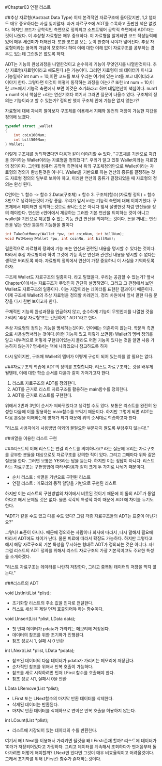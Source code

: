 #Chapter03 연결 리스트

##추상 자료형(Abstract Data Type)
이제 본격적인 자료구조에 들어갔지만, 1,2 챕터도 매우 중요하다는 사실 잊지말자. 과거 자료구조에 ADT를 수록하고 출판한 책은 없었다. 하지만 코드가 공학적인 측면으로 정의되고 소프트웨어 공학적 측면에서 ADT라는것이 나왔다. 이 추상형 자료형은 매우 중요하다. 이 자료형을 알게되면 코드 작성능력에 있어 매우 세련미가 더해진다. 또한 코드를 보는 눈이 한층더 시야가 넓어진다. 추상 자료형이라는 용어의 개념이 모호하다 하여 이에 대한 이해 없이 자료구조를 공부하는 경우도 있는데 그런일은 없도록 하자.

ADT는 기능의 완성과정을 나열한것이고 순수하게 기능이 무엇인지를 나열한것이다. 추상 자료형(자료형이라고 해도된다.)은 기능이다. 
그러면 자료형이 왜 데이터가 아니고 기능일까? int num = 10;이란 코드를 보자 우리는 여기에 있는 int를 보고 데이터라고 이야기 한다. 그렇다면 이것이 어떻게 동작하는 과정을 아는가? 또한 int num = 10;이란 코드에서 기능적 측면에서 보면 이것은 초기화라고 하며 대입연산이 핵심이다. num1 + num1 에서 핵심은 +라는 연산기호다 여기서 그러면 질문이 나올수 있다. 구조체의 정의는 기능이라고 할 수 있는가? 정의만 했지 구조체 안에 기능은 없지 않는가?

자료형에 대해 자세히 알아보자 구조체를 이용해서 지폐와 동전의 저장이 가능한  지갑을 정의해 보겠다. 

```C
typedef struct _wallet
{
	int coin100Num;
    int bill500Num;
} Wallet;
```

이렇게 구조체를 정의하였다면 다음과 같이 이야기할 수 있다.
"구조체를 기반으로 지갑을 의미하는 Wallet이라는 자료형을 정의했다!". 우리가 알고 있듯 Wallet이라는 자료형의 정의이다. 그런데 컴퓨터 공학적 측면에서 위의 구조체정의만으로 Wallet이라는 자료형의 정의가 완성된것은 아니다. Wallet을 기반으로 하는 연산의 종류를 결정하는 것도 자료형 정의의 일부로 보야아 하고, 이러한 연산의 종류가 결정되었을 때 자료형의 정의는 완성 된다.

C언어는 1. 함수 -> 함수 2.Data(구조체) + 함수 3. 구조체(함수)(자료형 정의) + 함수 3번으로 생각하는것이 가장 좋음.
우리가 앞서 int는 기능적 측면에 대해 이야기했다. 구조체에서 데이터만 정의하는것으로 끝나는것은 아니다 앞서 설명한것 처럼 연산들을 정의 해야한다. 연산은 c언어에서 제공하는 그러한 기본 연산을 의미하는 것이 아니고 wallet을 기반으로 제공할 수 있는 기능 관련 연산을 의미하는 것이다. 돈을 꺼내는 연산 돈을 넣는 연산 등등의 기능들을 말이다

```C
int TakeOutMoney(Wallet *pw, int coinNum, int billNum);
void PutMoeny(Wallet *pw, int coinNu, int billNum);
```
결론적으로 자료형의 정의에 기능 또는 연산과 관련된 내용을 명시할 수 있다는 것이다. 따라서 추상 자료형이라 하여 그것에 기능 혹은 연산과 관련된 내용을 명시할 수 없다는 생각은 버리도록 하자. 자료형의 정의에서 연산이 가장 중요하니 이 사실을 기억하도록 하자.

구조체 Wallet도 자료구조의 일종이다. 라고 말했을때, 우리는 공감할 수 있는가? 앞서 Chapter01에서는 자료구조가 무엇인지 간단히 설명하였다. 그리고 그 관점에서 보면 Wallet도 자료구조의 일종이다. 이는 지갑이라는 데이터를 표현한 결과이기 때문이다. 이제 구조체 Wallet의 추상 자료형을 정의할 차례인데, 정리 차원에서 앞서 말한 다음 문장을 다시 한번 보이고자 한다.

구체적인 기능의 완성과정을 언급하지 않고, 순수하게 기능이 무엇인지를 나열한 것을 가리켜 '추상 자료형'또는 간단하게 ' ADT'라고 한다.

추상 자료형의 정의는 기능을 명세하는것이다. 언어에는 의존하지 않는다. 학문적 측면으로 사용설명서라는 것이다.(이런 기능이 있고 이렇게 쓰면됨) Wallet의 멤버 정의를 알고 내부적으로 어떻게 구현되어있는지 몰라도 어떤 기능이 있다는 것을 알면 사용 가능하지 않는가? 명세서는 책에 나와있으니 참고하도록 하자

다시 말히지만, 구조체 Wallet의 멤버가 어떻게 구성이 되어 있는지를 알 필요는 없다.

###자료구조의 학습에 ADT의 정의를 포함합니다.
리스트 자료구조라는 것을 배우게 될텐데, 이에 대한 학습 순서를 다음과 같이 가져가고자 한다.
1. 리스트 자료구조의 ADT를 정의한다.
2. ADT를 근거로 리스트 자료구조를 활용하는 main함수를 정의한다.
3. ADT를 근거로 리스트를 구현한다.

위에서 2번과 3번이 순서가 듸바뀌었다고 생각할 수도 있다. 보통은 리스트를 완전히 완성한 다음에 이를 활용하는 main함수를 보익기 때문이다. 하지만 그렇게 되면 ADT는 다음 본질을 이해하는데 방해가 되기 때문에 위의 순서대로 학습하고자 한다.

"리스트 사용자에게 사용방법 이외의 불필요한 부분까지 알도록 부담주지 않는다!."

##배열을 이용한 리스트 구현

###리스트의 이해
리스트는 연결 리스트를 의미하나요? 라는 질문에 우리는 자료구조를 공부한 분들을 대상으로도 자료구조를 강의한 적이 있다. 그리고 그때마다 위와 같은 질문을 한다. 그러면 보통은 YES라는 답을 듣는다. 하지만 이는 정답이 아니다. 리스트라는 자료구조는 구현방법에 따라서다음과 같이 크게 두 가지로 나뉘기 때문이다.

* 순차 리스트 : 배열을 기반으로 구현된 리스트
* 연결 리스트 : 메모리의 동적 할당을 기반으로 구현된 리스트

하지만 이는 리스트의 구현방법의 차이에서 비롯된 것이기 때문에 이 둘의 ADT가 동일하다고 해서 문제될 것은 없다. 물론 각각의 특성적 차이 때문에 ADT에 차이를 두기도 한다.

"ADT가 같을 수도 있고 다를 수도 있다? 그럼 각종 자료구조들의 ADT는 표준이 아닌가요?"

그렇다! 표준이 아니다. 때문에 정의하는 사람이나 회사에 따라서 ,다시 말해서 필요에  따라서 ADT에도 차이가 난다. 물론 피료에 따라서 확장도 가능하다. 하지만 그렇다고 해서 해당 자료구조의 기본 특성을 무시하는 형태로 ADT가 정의되는 것은 아니다. 자! 그럼 리스트의 ADT 정의를 위해서 리스트 자료구조의 가장 기본적이고도 주요한 특성을 소개하겠다.

"리스트 자료구조는 데이터를 나란히 저장한다, 그리고 중복된 데이터의 저장을 막지 않는다."

###리스트의 ADT

void ListInit(List *plist);
- 초기화할 리스트의 주소 값을 인자로 전달한다.
- 리스트 새성 후 제일 먼저 호출되어야 하는 함수이다.

void LInsert(List *plist, LData data);
- 첫 번째 데이터가 pdata가 가리키는 메모리에 저장된다.
- 데이터의 참조를 위한 초기화가 진행된다.
- 참조 성공시 1, 실패 시 0 반환

int LNext(List *plist, LData *pdata);
- 참조된 데이터의 다음 데이터가 pdata가 가리키는 메모리에 저장된다.
- 순차적인 참조를 위해서 반복 호출이 가능하다.
- 참조를 새로 시작하려면 먼저 LFirst 함수를 호출해야 한다.
- 참조 성공 시1, 실패시 0을 반환

LData LRemove(List *plist);
- LFirst 또는 LNext함수의 마지막 반환 데이터를 삭제한다.
- 삭제된 데이터는 반환된다.
- 마지막 반환 데이터를 삭제하므로 연이은 반복 호출을 허용하지 않는다.

int LCount(List *plist);
- 리스트에 저장되어 있는 데이터의 수를 반환한다.

여기서 왜 LNext를 이용해서 가리키면 될것을 왜 LFirstr존재 할까? 리스트에 데이터가 10개가 저장되어있다고 가정하자. 그리고 데이터를 계속해서 조회하다가 맨처음부터 돌아가려면 어떻게 해야할까? LNext만 있다면 그것이 매우 비효율적이고 어려울것이다. 그래서 초기화를 위해 LFirst란 함수가 존재하는것이다.
